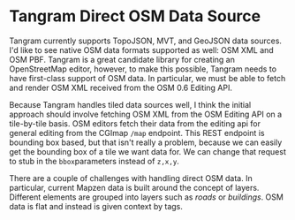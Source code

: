 # Tangram Direct OSM Data Source

Tangram currently supports TopoJSON, MVT, and GeoJSON data sources. I'd like to see native OSM data formats supported as well: OSM XML and OSM PBF. Tangram is a great candidate library for creating an OpenStreetMap editor, however, to make this possible, Tangram needs to have first-class support of OSM data. In particular, we must be able to fetch and render OSM XML received from the OSM 0.6 Editing API.

Because Tangram handles tiled data sources well, I think the initial approach should involve fetching OSM XML from the OSM Editing API on a tile-by-tile basis. OSM editors fetch their data from the editing api for general editing from the CGImap `/map` endpoint. This REST endpoint is bounding box based, but that isn't really a problem, because we can easily get the bounding box of a tile we want data for. We can change that request to stub in the `bbox`parameters instead of `z,x,y`.

There are a couple of challenges with handling direct OSM data. In particular, current Mapzen data is built around the concept of layers. Different elements are grouped into layers such as _roads_ or _buildings_. OSM data is flat and instead is given context by tags.

